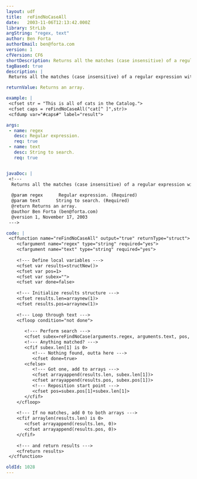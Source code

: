 ```yaml
---
layout: udf
title:  reFindNoCaseAll
date:   2003-11-06T12:13:42.000Z
library: StrLib
argString: "regex, text"
author: Ben Forta
authorEmail: ben@forta.com
version: 1
cfVersion: CF6
shortDescription: Returns all the matches (case insensitive) of a regular expression within a string. This is simular to reGet(), but more closely matches the result set of reFind.
tagBased: true
description: |
 Returns all the matches (case insensitive) of a regular expression within a string. This is simular to reGet(), but more closely matches the result set of reFindNoCase.

returnValue: Returns an array.

example: |
 <cfset str = "This is all of cats in the Catalog.">
 <cfset caps = reFindNoCaseAll("cat[^ ]",str)>
 <cfdump var="#caps#" label="result">

args:
 - name: regex
   desc: Regular expression.
   req: true
 - name: text
   desc: String to search.
   req: true


javaDoc: |
 <!---
  Returns all the matches (case insensitive) of a regular expression within a string. This is simular to reGet(), but more closely matches the result set of reFind.
  
  @param regex      Regular expression. (Required)
  @param text      String to search. (Required)
  @return Returns an array. 
  @author Ben Forta (ben@forta.com) 
  @version 1, November 17, 2003 
 --->

code: |
 <cffunction name="reFindNoCaseAll" output="true" returnType="struct">
    <cfargument name="regex" type="string" required="yes">
    <cfargument name="text" type="string" required="yes">
 
    <!--- Define local variables --->    
    <cfset var results=structNew()>
    <cfset var pos=1>
    <cfset var subex="">
    <cfset var done=false>
     
    <!--- Initialize results structure --->
    <cfset results.len=arraynew(1)>
    <cfset results.pos=arraynew(1)>
 
    <!--- Loop through text --->
    <cfloop condition="not done">
 
       <!--- Perform search --->
       <cfset subex=reFindNoCase(arguments.regex, arguments.text, pos, true)>
       <!--- Anything matched? --->
       <cfif subex.len[1] is 0>
          <!--- Nothing found, outta here --->
          <cfset done=true>
       <cfelse>
          <!--- Got one, add to arrays --->
          <cfset arrayappend(results.len, subex.len[1])>
          <cfset arrayappend(results.pos, subex.pos[1])>
          <!--- Reposition start point --->
          <cfset pos=subex.pos[1]+subex.len[1]>
       </cfif>
    </cfloop>
 
    <!--- If no matches, add 0 to both arrays --->
    <cfif arraylen(results.len) is 0>
       <cfset arrayappend(results.len, 0)>
       <cfset arrayappend(results.pos, 0)>
    </cfif>
 
    <!--- and return results --->
    <cfreturn results>
 </cffunction>

oldId: 1028
---
```


